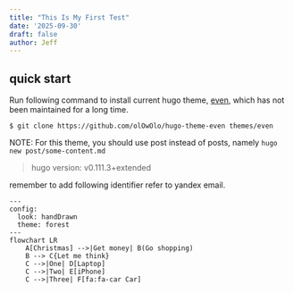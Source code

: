 ```yaml
---
title: "This Is My First Test"
date: '2025-09-30'
draft: false
author: Jeff
---
```


## quick start

Run following command to install current hugo theme, [even](https://github.com/olOwOlo/hugo-theme-even), which has not been maintained for a long time.

```shell
$ git clone https://github.com/olOwOlo/hugo-theme-even themes/even
```

NOTE: For this theme, you should use post instead of posts, namely `hugo new post/some-content.md`

> hugo version: v0.111.3+extended

remember to add following identifier refer to yandex email. 


```mermaid
---
config:
  look: handDrawn
  theme: forest
---
flowchart LR
    A[Christmas] -->|Get money| B(Go shopping)
    B --> C{Let me think}
    C -->|One| D[Laptop]
    C -->|Two| E[iPhone]
    C -->|Three| F[fa:fa-car Car]
  
```